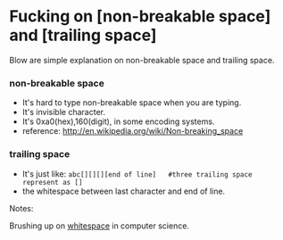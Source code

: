 Fucking on [non-breakable space] and [trailing space]
========

Blow are simple explanation on non-breakable space and trailing space.

### non-breakable space

- It's hard to type non-breakable space when you are typing.
- It's invisible character.
- It's 0xa0(hex),160(digit), in some encoding systems. 
- reference: http://en.wikipedia.org/wiki/Non-breaking_space

### trailing space

- It's just like:
  `abc[][][][end of line]   #three trailing space represent as []`
- the whitespace between last character and end of line. 

Notes:

Brushing up on [whitespace](http://en.wikipedia.org/wiki/Whitespace_%28computer_science%29) in computer science.
